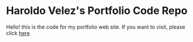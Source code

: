 # Haroldo Velez's Portfolio Code Repo

Hello! this is the code for my portfolio web site. If you want to visit, please click [here](https://haroldov.github.io)

